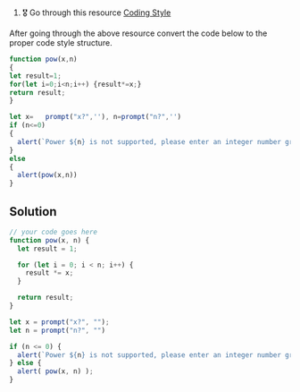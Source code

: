 1. 🎖 Go through this resource [Coding Style](http://javascript.info/coding-style)

After going through the above resource convert the code below to the proper code style structure.
```js
function pow(x,n)
{
let result=1;
for(let i=0;i<n;i++) {result*=x;}
return result;
}

let x=   prompt("x?",''), n=prompt("n?",'')
if (n<=0)
{
  alert(`Power ${n} is not supported, please enter an integer number greater than zero`);
}
else
{
  alert(pow(x,n))
}
```

## Solution
```js
// your code goes here
function pow(x, n) {
  let result = 1;

  for (let i = 0; i < n; i++) {
    result *= x; 
  }

  return result;
}

let x = prompt("x?", "");
let n = prompt("n?", "")

if (n <= 0) {
  alert(`Power ${n} is not supported, please enter an integer number greater than zero`);
} else {
  alert( pow(x, n) );
}
```